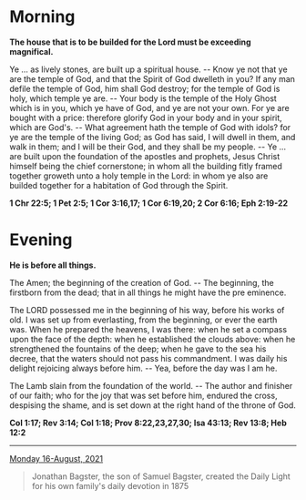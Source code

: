 # Morning

**The house that is to be builded for the Lord must be exceeding magnifical.**
 
Ye ... as lively stones, are built up a spiritual house. -- Know ye not that ye are the temple of God, and that the Spirit of God dwelleth in you? If any man defile the temple of God, him shall God destroy; for the temple of God is holy, which temple ye are. -- Your body is the temple of the Holy Ghost which is in you, which ye have of God, and ye are not your own. For ye are bought with a price: therefore glorify God in your body and in your spirit, which are God's. -- What agreement hath the temple of God with idols? for ye are the temple of the living God; as God has said, I will dwell in them, and walk in them; and I will be their God, and they shall be my people. -- Ye ... are built upon the foundation of the apostles and prophets, Jesus Christ himself being the chief cornerstone; in whom all the building fitly framed together groweth unto a holy temple in the Lord: in whom ye also are builded together for a habitation of God through the Spirit.  

**1 Chr 22:5; 1 Pet 2:5; 1 Cor 3:16,17; 1 Cor 6:19,20; 2 Cor 6:16; Eph 2:19-22**

# Evening

**He is before all things.**
 
The Amen; the beginning of the creation of God. -- The beginning, the firstborn from the dead; that in all things he might have the pre eminence.
 
The LORD possessed me in the beginning of his way, before his works of old. I was set up from everlasting, from the beginning, or ever the earth was. When he prepared the heavens, I was there: when he set a compass upon the face of the depth: when he established the clouds above: when he strengthened the fountains of the deep; when he gave to the sea his decree, that the waters should not pass his commandment. I was daily his delight rejoicing always before him. -- Yea, before the day was I am he.
 
The Lamb slain from the foundation of the world. -- The author and finisher of our faith; who for the joy that was set before him, endured the cross, despising the shame, and is set down at the right hand of the throne of God.  

**Col 1:17; Rev 3:14; Col 1:18; Prov 8:22,23,27,30; Isa 43:13; Rev 13:8; Heb 12:2**

---

[Monday 16-August, 2021](https://t.me/s/daily_light)

> Jonathan Bagster, the son of Samuel Bagster, created the Daily Light for his own family's daily devotion in 1875

